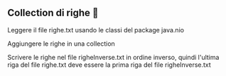 ## Collection di righe 🛴

Leggere il file righe.txt usando le classi del package java.nio

Aggiungere le righe in una collection

Scrivere le righe nel file righeInverse.txt in ordine inverso, quindi l'ultima riga del file righe.txt deve essere la prima riga del file righeInverse.txt